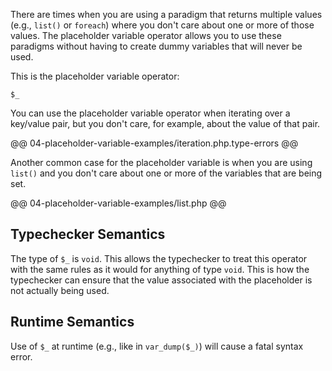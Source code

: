 There are times when you are using a paradigm that returns multiple values (e.g., `list()` or `foreach`) where you don't care about one or more of those values. The placeholder variable operator allows you to use these paradigms without having to create dummy variables that will never be used.

This is the placeholder variable operator:

```
$_
```

You can use the placeholder variable operator when iterating over a key/value pair, but you don't care, for example, about the value of that pair.

@@ 04-placeholder-variable-examples/iteration.php.type-errors @@

Another common case for the placeholder variable is when you are using `list()` and you don't care about one or more of the variables that are being set.

@@ 04-placeholder-variable-examples/list.php @@

## Typechecker Semantics

The type of `$_` is `void`. This allows the typechecker to treat this operator with the same rules as it would for anything of type `void`. This is how the typechecker can ensure that the value associated with the placeholder is not actually being used.

## Runtime Semantics

Use of `$_` at runtime (e.g., like in `var_dump($_)`) will cause a fatal syntax error. 
